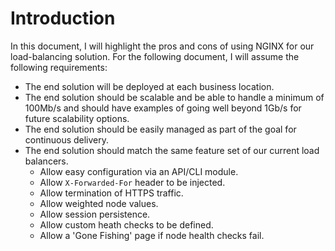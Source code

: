 # Introduction

In this document, I will highlight the pros and cons of using NGINX for our load-balancing solution. For the following document, I will assume the following requirements:

- The end solution will be deployed at each business location.
- The end solution should be scalable and be able to handle a minimum of 100Mb/s and should have examples of going well beyond 1Gb/s for future scalability options.
- The end solution should be easily managed as part of the goal for continuous delivery.
- The end solution should match the same feature set of our current load balancers.
  - Allow easy configuration via an API/CLI module.
  - Allow `X-Forwarded-For` header to be injected.
  - Allow termination of HTTPS traffic.
  - Allow weighted node values.
  - Allow session persistence.
  - Allow custom heath checks to be defined.
  - Allow a 'Gone Fishing' page if node health checks fail.